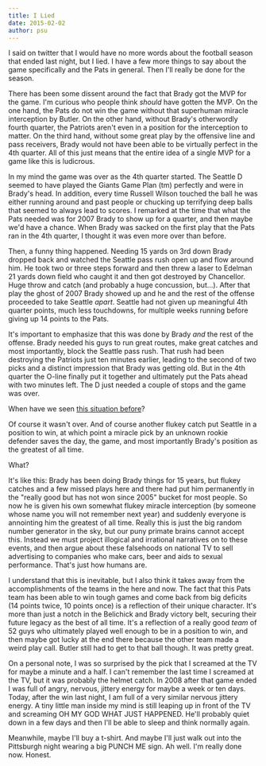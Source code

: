 ```yaml
---
title: I Lied
date: 2015-02-02
author: psu
---
```


I said on twitter that I would have no more words about the football season that ended last night, but I lied. I have a few more things to say about the game specifically and the Pats in general. Then I'll really be done for the season.

There has been some dissent around the fact that Brady got the MVP for the game. I'm curious who people think *should* have gotten the MVP. On the one hand, the Pats do not win the game without that superhuman miracle interception by Butler. On the other hand, without Brady's otherwordly fourth quarter, the Patriots aren't even in a position for the interception to matter. On the third hand, without some great play by the offensive line and pass receivers, Brady would not have been able to be virtually perfect in the 4th quarter. All of this just means that the entire idea of a single MVP for a game like this is ludicrous.

In my mind the game was over as the 4th quarter started. The Seattle D seemed to have played the Giants Game Plan (tm) perfectly and were in Brady's head. In addition, every time Russell Wilson touched the ball he was either running around and past people or chucking up terrifying deep balls that seemed to always lead to scores. I remarked at the time that what the Pats needed was for 2007 Brady to show up for a quarter, and then maybe we'd have a chance. When Brady was sacked on the first play that the Pats ran in the 4th quarter, I thought it was even more over than before.

Then, a funny thing happened. Needing 15 yards on 3rd down Brady dropped back and watched the Seattle pass rush open up and flow around him. He took two or three steps forward and then threw a laser to Edelman 21 yards down field who caught it and then got destroyed by Chancellor. Huge throw and catch (and probably a huge concussion, but...). After that play the ghost of 2007 Brady showed up and he and the rest of the offense proceeded to take Seattle *apart*. Seattle had not given up meaningful 4th quarter points, much less touchdowns, for multiple weeks running before giving up 14 points to the Pats.

It's important to emphasize that this was done by Brady *and* the rest of the offense. Brady needed his guys to run great routes, make great catches and most importantly, block the Seattle pass rush. That rush had been destroying the Patriots just ten minutes earlier, leading to the second of two picks and a distinct impression that Brady was getting old. But in the 4th quarter the O-line finally put it together and ultimately put the Pats ahead with two minutes left. The D just needed a couple of stops and the game was over. 

When have we seen <a href="https://www.youtube.com/watch?v=GGSyzXKy6_I&ab_channel=CosmoPanzetta">this situation before</a>?

Of course it wasn't over. And of course another flukey catch put Seattle in a position to win, at which point a miracle pick by an unknown rookie defender saves the day, the game, and most importantly Brady's position as the greatest of all time.

What?

It's like this: Brady has been doing Brady things for 15 years, but flukey catches and a few missed plays here and there had put him permanently in the "really good but has not won since 2005" bucket for most people. So now he is given his own somewhat flukey miracle interception (by someone whose name you will not remember next year) and suddenly everyone is annointing him the greatest of all time. Really this is just the big random number generator in the sky, but our puny primate brains cannot accept this. Instead we must project illogical and irrational narratives on to these events, and then argue about these falsehoods on national TV to sell advertising to companies who make cars, beer and aids to sexual performance. That's just how humans are.

I understand that this is inevitable, but I also think it takes away from the accomplishments of the teams in the here and now. The fact that this Pats team has been able to win tough games and come back from big deficits (14 points twice, 10 points once) is a reflection of their unique character. It's more than just a notch in the Belichick and Brady victory belt, securing their future legacy as the best of all time. It's a reflection of a really good *team* of 52 guys who ultimately played well enough to be in a position to win, and then maybe got lucky at the end there because the other team made a weird play call. Butler still had to get to that ball though. It was pretty great.

On a personal note, I was so surprised by the pick that I screamed at the TV for maybe a minute and a half. I can't remember the last time I screamed at the TV, but it was probably the helmet catch. In 2008 after that game ended I was full of angry, nervous, jittery energy for maybe a week or ten days. Today, after the win last night, I am full of a very similar nervous jittery energy. A tiny little man inside my mind is still leaping up in front of the TV and screaming OH MY GOD WHAT JUST HAPPENED. He'll probably quiet down in a few days and then I'll be able to sleep and think normally again.

Meanwhile, maybe I'll buy a t-shirt. And maybe I'll just walk out into the Pittsburgh night wearing a big PUNCH ME sign. Ah well. I'm really done now. Honest.


